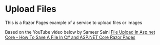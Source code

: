 # Upload Files
This is a Razor Pages example of a service to upload files or images

Based on the YouTube video below by Sameer Saini
[File Upload In Asp.net Core - How To Save A File In C# and ASP.NET Core Razor Pages](https://www.youtube.com/watch?v=hcoKLORWbjY&ab_channel=SameerSaini)
